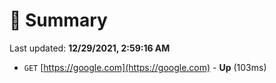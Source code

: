 # 📖 Summary
Last updated: **12/29/2021, 2:59:16 AM**

- `GET` [https://google.com](https://google.com) - **Up** (103ms)
